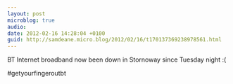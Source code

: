 ```yaml
---
layout: post
microblog: true
audio: 
date: 2012-02-16 14:28:04 +0100
guid: http://samdeane.micro.blog/2012/02/16/t170137369238978561.html
---
```

BT Internet broadband now been down in Stornoway since Tuesday night :(

#getyourfingeroutbt

